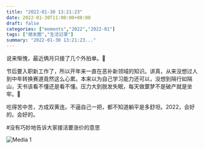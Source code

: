 ```yaml
---
title: "2022-01-30 13:21:23"
date: 2022-01-30T11:00:00+08:00
draft: false
categories: ["moments","2022","2022-01"]
tags: ["朋友圈","生活记录"]
summary: "2022-01-30 13:21:23..."
---
```


说来惭愧，最近俩月只接了几个外拍单。🥲

节后要入职新工作了，所以开年来一直在恶补新领域的知识。讲真，从来没想过人到中年转换赛道竟然这么心累。本来以为自己学习能力还可以，没想到隔行如隔山，天书该看不懂还是看不懂。压力大到脱发失眠，每天做噩梦不是破产就是坐牢。🤒 

吃得苦中苦，方成双黄连。不逼自己一把，都不知道躺平是多舒坦。2022，会好的。会好的。

#没有巧妙地告诉大家接活要涨价的意思

![Media 1](/Moments/photos/2022-01-30/202201301321230.jpg)

